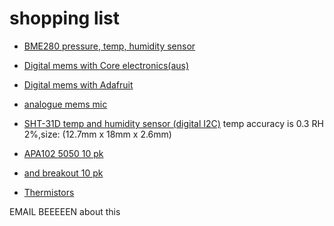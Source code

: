 # shopping list

- [BME280 pressure, temp, humidity sensor](http://au.mouser.com/ProductDetail/Bosch-Sensortec/BME280/?qs=sGAEpiMZZMsF1ODjcwEocB0teEbUEBlMe2ty%252bXJvNLw%3D)

- [Digital mems with Core electronics(aus)](https://core-electronics.com.au/adafruit-i2s-mems-microphone-breakout-sph0645lm4h.html)
- [Digital mems with Adafruit](https://www.adafruit.com/product/3421)
- [analogue mems mic](https://littlebirdelectronics.com.au/products/sparkfun-mems-microphone-breakout-inmp401-admp401)

- [SHT-31D temp and humidity sensor (digital I2C)](https://littlebirdelectronics.com.au/products/adafruit-sensiron-sht31-d-temperature-humidity-sensor-breakout) temp accuracy is 0.3 RH 2%,size: (12.7mm x 18mm x 2.6mm)

- [APA102 5050 10 pk](https://littlebirdelectronics.com.au/products/apa102-5050-warm-white-led-w-integrated-driver-chip-10-pack-3000k)
- [and breakout 10 pk](https://littlebirdelectronics.com.au/products/5050-led-breakout-pcb-10-pack)

- [Thermistors](https://littlebirdelectronics.com.au/products/thermistor-10k)




EMAIL BEEEEEN about this
